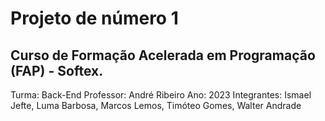 # Projeto de número 1 

## Curso de Formação Acelerada em Programação (FAP) - Softex.
Turma: Back-End
Professor: André Ribeiro
Ano: 2023
Integrantes: Ismael Jefte, Luma Barbosa, Marcos Lemos, Timóteo Gomes, Walter Andrade
